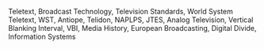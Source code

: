Teletext, Broadcast Technology, Television Standards, World System Teletext, WST, Antiope, Telidon, NAPLPS, JTES, Analog Television, Vertical Blanking Interval, VBI, Media History, European Broadcasting, Digital Divide, Information Systems
